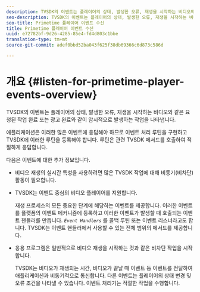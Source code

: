 ```yaml
---
description: TVSDK의 이벤트는 플레이어의 상태, 발생한 오류, 재생을 시작하는 비디오와 같은 요청된 작업 완료 또는 광고 완료와 같이 암시적으로 발생하는 작업을 나타냅니다.
seo-description: TVSDK의 이벤트는 플레이어의 상태, 발생한 오류, 재생을 시작하는 비디오와 같은 요청된 작업 완료 또는 광고 완료와 같이 암시적으로 발생하는 작업을 나타냅니다.
seo-title: Primetime 플레이어 이벤트 수신
title: Primetime 플레이어 이벤트 수신
uuid: e72782bf-9d26-4285-85e4-fd4d803c1bbe
translation-type: tm+mt
source-git-commit: adef0bbd52ba043f625f38db69366c6d873c586d

---
```



# 개요 {#listen-for-primetime-player-events-overview}

TVSDK의 이벤트는 플레이어의 상태, 발생한 오류, 재생을 시작하는 비디오와 같은 요청된 작업 완료 또는 광고 완료와 같이 암시적으로 발생하는 작업을 나타냅니다.

애플리케이션은 이러한 많은 이벤트에 응답해야 하므로 이벤트 처리 루틴을 구현하고 TVSDK에 이러한 루틴을 등록해야 합니다. 루틴은 관련 TVSDK 메서드를 호출하여 적절하게 응답합니다.

다음은 이벤트에 대한 추가 정보입니다.

* 비디오 재생의 실시간 특성을 사용하려면 많은 TVSDK 작업에 대해 비동기(비차단) 활동이 필요합니다.
* TVSDK는 이벤트 중심의 비디오 플레이어를 지원합니다.

   재생 프로세스의 모든 중요한 단계에 해당하는 이벤트를 제공합니다. 이러한 이벤트를 플랫폼의 이벤트 메커니즘에 등록하고 이러한 이벤트가 발생할 때 호출되는 이벤트 핸들러를 만듭니다. *`Event Handlers`* 를 콜백 루틴 또는 이벤트 리스너라고도 합니다. TVSDK는 이벤트 핸들러에서 사용할 수 있는 전체 범위의 메서드를 제공합니다.
* 응용 프로그램은 일반적으로 비디오 재생을 시작하는 것과 같은 비차단 작업을 시작합니다.

   TVSDK는 비디오가 재생되는 시간, 비디오가 끝날 때 이벤트 등 이벤트를 전달하여 애플리케이션과 비동기적으로 통신합니다. 다른 이벤트는 플레이어의 상태 변경 및 오류 조건을 나타낼 수 있습니다. 이벤트 처리기는 적절한 작업을 수행합니다.

